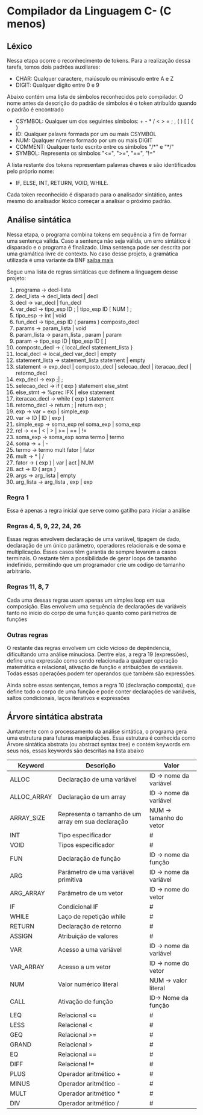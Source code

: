 # Compilador da Linguagem C- (C menos)

## Léxico

Nessa etapa ocorre o reconhecimento de tokens. Para a realização dessa tarefa, temos dois padrões auxiliares:

- CHAR: Qualquer caractere, maiúsculo ou minúsculo entre A e Z
- DIGIT: Qualquer digito entre 0 e 9

Abaixo contém uma lista de símbolos reconhecidos pelo compilador. O nome antes da descrição do padrão de simbolos é o token atribuído quando o padrão é encontrado

- CSYMBOL: Qualquer um dos seguintes símbolos: \+ \- \* \/ \< \> \= \; \, \( \) \[ \] \{ \}
- ID: Qualquer palavra formada por um ou mais CSYMBOL
- NUM: Qualquer número formado por um ou mais DIGIT
- COMMENT: Qualquer texto escrito entre os símbolos "/\*" e "\*/"
- SYMBOL: Representa os simbolos "<=", ">=", "==", "!="

A lista restante dos tokens representam palavras chaves e são identificados pelo próprio nome:

- IF, ELSE, INT, RETURN, VOID, WHILE.

Cada token reconhecido é disparado para o analisador sintático, antes mesmo do analisador léxico começar a analisar o próximo padrão.

## Análise sintática

Nessa etapa, o programa combina tokens em sequência a fim de formar uma sentença válida. Caso a sentença não seja válida, um erro sintático é disparado e o programa é finalizado. Uma sentença pode ser descrita por uma gramática livre de contexto. No caso desse projeto, a gramática utilizada é uma variante da BNF [saiba mais](https://www.dca.fee.unicamp.br/cursos/EA876/apostila/HTML/node44.html)

Segue uma lista de regras sintáticas que definem a linguagem desse projeto:

1. programa &rarr; decl-lista
2. decl_lista &rarr; decl_lista decl | decl
3. decl &rarr; var_decl | fun_decl
4. var_decl &rarr; tipo_esp ID ; | tipo_esp ID [ NUM ] ;
5. tipo_esp &rarr; int | void
6. fun_decl &rarr; tipo_esp ID ( params ) composto_decl
7. params &rarr; param_lista | void
8. param_lista &rarr; param_lista , param | param
9. param &rarr; tipo_esp ID | tipo_esp ID [ ]
10. composto_decl &rarr; { local_decl statement_lista }
11. local_decl &rarr; local_decl var_decl | empty
12. statement_lista &rarr; statement_lista statement | empty
13. statement &rarr; exp_decl | composto_decl | selecao_decl | iteracao_decl | retorno_decl
14. exp_decl &rarr; exp ;| ;
15. selecao_decl &rarr; if ( exp ) statement else_stmt
16. else_stmt &rarr; %prec IFX | else statement
17. iteracao_decl &rarr; while ( exp ) statement
18. retorno_decl &rarr; return ; | return exp ;
19. exp &rarr; var = exp | simple_exp
20. var &rarr; ID | ID [ exp ]
21. simple_exp &rarr; soma_exp rel soma_exp | soma_exp
22. rel &rarr; <= | < | > | >= | == | !=
23. soma_exp &rarr; soma_exp soma termo | termo
24. soma &rarr; + | -
25. termo &rarr; termo mult fator | fator
26. mult &rarr; \* | /
27. fator &rarr; ( exp ) | var | act | NUM
28. act &rarr; ID ( args )
29. args &rarr; arg_lista | empty
30. arg_lista &rarr; arg_lista , exp | exp

### Regra 1

Essa é apenas a regra inicial que serve como gatilho para iniciar a análise

### Regras 4, 5, 9, 22, 24, 26

Essas regras envolvem declaração de uma variável, tipagem de dado, declaração de um único parâmetro, operadores relacionais e de soma e multiplicação. Esses casos têm garantia de sempre levarem a casos terminais. O restante têm a possibilidade de gerar loops de tamanho indefinido, permitindo que um programador crie um código de tamanho arbitrário.

### Regras 11, 8, 7

Cada uma dessas regras usam apenas um simples loop em sua composição. Elas envolvem uma sequência de declarações de variáveis tanto no início do corpo de uma função quanto como parâmetros de funções

### Outras regras

O restante das regras envolvem um ciclo vicioso de depêndencia, dificultando uma análise minuciosa. Dentre elas, a regra 19 (expressões), define uma expressão como sendo relacionada a qualquer operação matemática e relacional, ativação de função e atribuições de variáveis. Todas essas operações podem ter operandos que também são expressões.

Ainda sobre essas sentenças, temos a regra 10 (declaração composta), que define todo o corpo de uma função e pode conter declarações de variáveis, saltos condicionais, laços iterativos e expressões

## Árvore sintática abstrata

Juntamente com o processamento da análise sintática, o programa gera uma estrutura para futuras manipulações. Essa estrutura é conhecida como Árvore sintática abstrata (ou abstract syntax tree) e contém keywords em seus nós, essas keywords são descritas na lista abaixo

| Keyword     | Descrição                                          | Valor                   |
| ----------- | -------------------------------------------------- | ----------------------- |
| ALLOC       | Declaração de uma variável                         | ID -> nome da variável  |
| ALLOC_ARRAY | Declaração de um array                             | ID -> nome da variável  |
| ARRAY_SIZE  | Representa o tamanho de um array em sua declaração | NUM -> tamanho do vetor |
| INT         | Tipo especificador                                 | #                       |
| VOID        | Tipos especificador                                | #                       |
| FUN         | Declaração de função                               | ID -> nome da função    |
| ARG         | Parâmetro de uma variável primitiva                | ID -> nome da variável  |
| ARG_ARRAY   | Parâmetro de um vetor                              | ID -> nome do vetor     |
| IF          | Condicional IF                                     | #                       |
| WHILE       | Laço de repetição while                            | #                       |
| RETURN      | Declaração de retorno                              | #                       |
| ASSIGN      | Atribuição de valores                              | #                       |
| VAR         | Acesso a uma variável                              | ID -> nome da variável  |
| VAR_ARRAY   | Acesso a um vetor                                  | ID -> nome do vetor     |
| NUM         | Valor numérico literal                             | NUM -> valor literal    |
| CALL        | Ativação de função                                 | ID-> Nome da função     |
| LEQ         | Relacional <=                                      | #                       |
| LESS        | Relacional <                                       | #                       |
| GEQ         | Relacional >=                                      | #                       |
| GRAND       | Relacional >                                       | #                       |
| EQ          | Relacional ==                                      | #                       |
| DIFF        | Relacional !=                                      | #                       |
| PLUS        | Operador aritmético +                              | #                       |
| MINUS       | Operador aritmético -                              | #                       |
| MULT        | Operador aritmético \*                             | #                       |
| DIV         | Operador aritmético /                              | #                       |
